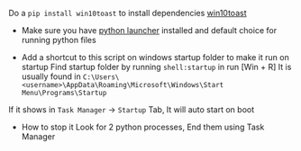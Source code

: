 Do a `pip install win10toast` to install dependencies [win10toast](https://github.com/jithurjacob/Windows-10-Toast-Notifications)

- Make sure you have [python launcher](https://docs.python.org/3/using/windows.html#launcher) installed and default choice for running python files

- Add a shortcut to this script on windows startup folder to make it run on startup
Find startup folder by running `shell:startup` in run [Win + R]
It is usually found in `C:\Users\<username>\AppData\Roaming\Microsoft\Windows\Start Menu\Programs\Startup`

If it shows in `Task Manager` -> `Startup` Tab, It will auto start on boot

- How to stop it
Look for 2 python processes, End them using Task Manager
